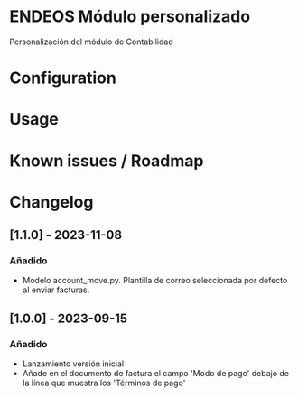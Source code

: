 
# ENDEOS Módulo personalizado
Personalización del módulo de Contabilidad

# Configuration
# Usage
# Known issues / Roadmap

# Changelog
## [1.1.0] - 2023-11-08
### Añadido
- Modelo account_move.py. Plantilla de correo seleccionada por defecto al enviar facturas.

## [1.0.0] - 2023-09-15
### Añadido
- Lanzamiento versión inicial
- Añade en el documento de factura el campo 'Modo de pago' debajo de la línea que muestra los 'Términos de pago'